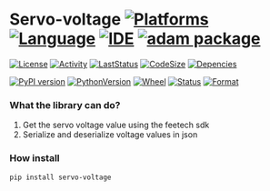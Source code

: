 # Servo-voltage [![Platforms](https://img.shields.io/badge/Raspberry%20Pi-A22846?style=for-the-badge&logo=Raspberry%20Pi&logoColor=white)](https://img.shields.io/badge/Raspberry%20Pi-A22846?style=for-the-badge&logo=Raspberry%20Pi&logoColor=white) [![Language](https://img.shields.io/badge/Python-3776AB?style=for-the-badge&logo=python&logoColor=white)](https://img.shields.io/badge/Python-3776AB?style=for-the-badge&logo=python&logoColor=white) [![IDE](https://img.shields.io/badge/PyCharm-000000.svg?&style=for-the-badge&logo=PyCharm&logoColor=white)](https://img.shields.io/badge/PyCharm-000000.svg?&style=for-the-badge&logo=PyCharm&logoColor=white) [![adam package](https://img.shields.io/badge/adam_package-red?style=for-the-badge&logo=python&logoColor=white)](https://github.com/Adam-Software)

[![License](https://img.shields.io/github/license/Adam-Software/Servo-voltage)](https://img.shields.io/github/license/Adam-Software/Servo-voltage)
[![Activity](https://img.shields.io/github/commit-activity/m/Adam-Software/Servo-voltage)](https://img.shields.io/github/commit-activity/m/Adam-Software/Servo-voltage)
[![LastStatus](https://img.shields.io/github/last-commit/Adam-Software/Servo-voltage)](https://img.shields.io/github/last-commit/Adam-Software/Servo-voltage)
[![CodeSize](https://img.shields.io/github/languages/code-size/Adam-Software/Servo-voltage)](https://img.shields.io/github/languages/code-size/Adam-Software/Servo-voltage)
[![Depencies](https://img.shields.io/librariesio/github/Adam-Software/Servo-voltage)](https://img.shields.io/librariesio/github/Adam-Software/Servo-voltage)

[![PyPI version](https://badge.fury.io/py/servo-voltage.svg)](https://badge.fury.io/py/servo-voltage)
[![PythonVersion](https://img.shields.io/pypi/pyversions/servo-voltage)](https://img.shields.io/pypi/pyversions/servo-voltage)
[![Wheel](https://img.shields.io/pypi/wheel/servo-voltage)](https://img.shields.io/pypi/wheel/servo-voltage)
[![Status](https://img.shields.io/pypi/status/servo-voltage)](https://img.shields.io/pypi/status/servo-voltage)
[![Format](https://img.shields.io/pypi/format/servo-voltage)](https://img.shields.io/pypi/format/servo-voltage)

### What the library can do?

1. Get the servo voltage value using the feetech sdk
2. Serialize and deserialize voltage values in json

### How install

```commandline
pip install servo-voltage
```
